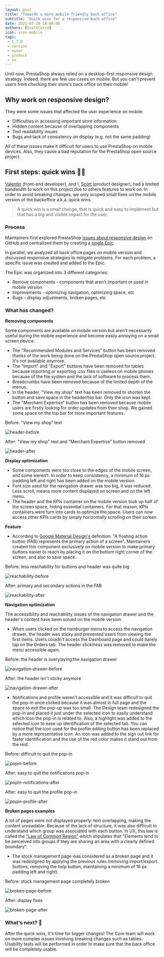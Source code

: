 ```yaml
--- 
layout: post
title: "Towards a more mobile-friendly back office"
subtitle: "Quick wins for a responsive back office"
date: 2021-07-28 18:00:00
authors: [ScottCosio]
icon: icon-mobile
tags:
 - 1.7.8
 - version
 - minor
 - product
 - ux
---
```


Until now, PrestaShop always relied on a desktop-first responsive design strategy. Indeed, there are few use cases on mobile. But you can't prevent users from checking their store's back office on their mobile!

## Why work on responsive design?

They were some issues that affected the user experience on mobile:

- Difficulties in accessing important store information
- Hidden content because of overlapping components
- Text readability issues
- Bugs and lack of consistency on display (e.g. not the same padding)

All of these issues make it difficult for users to use PrestaShop on mobile devices. Also, they cause a bad reputation for the PrestaShop open source project.

## First steps: quick wins 💪🏻

[Valentin](https://github.com/neomaking) (front-end developer), and I, [Scott](https://github.com/prestascott) (product designer), had a limited bandwidth to work on this project due to others features to work on. In order to avoid breaking changes, we only scoped small fixes on the mobile version of the backoffice a.k.a. quick wins.

> A quick win is a small change, that is quick and easy to implement but that has a big and visible impact for the user.

### Process

Maintainers first explored PrestaShop [issues about responsive design](https://github.com/PrestaShop/PrestaShop/labels/Responsive) on GitHub and centralized them by creating a [single Epic](https://github.com/PrestaShop/PrestaShop/issues/22358).

In parallel, we analyzed all back office pages on mobile version and discussed responsive strategies to mitigate problems. For each problem, a specific issue was created and added to the Epic. 

The Epic was organized into 3 different categories:

- Remove components - components that aren't important or used in mobile version
- Improvements - optimizing navigation, optimizing space, etc
- Bugs - display adjustments, broken pages, etc

### What has changed?

**Removing components**

Some components are available on mobile version but aren't necessarily useful during the mobile experience and become easily annoying on a small screen device.

- The "Recommended Modules and Services" button has been removed thanks of the work being done on the PrestaShop open source project. It's not available anymore.
- The "Import" and "Export" buttons have been removed for tables because importing or exporting .csv files is useless on mobile phones because of the file system and the lack of software to process them. 
- Breadcrumbs have been removed because of the limited depth of the menus.
- In the header, "View my shop" text has been removed to shorten the button and save space in the header/top bar. Only the icon was kept.
- The "Merchant Expertise" button has been removed because mobile users are firstly looking for order updates from their shop. We gained some space on the top bar for more important features.

<div class="row">
    <div class="col-md-6">
      <p>Before: "View my shop” text</p>
      <img src="/prestashop.github.io/assets/images/2021/07/01-header-before.png" alt="header-before">
    </div>
    <div class="col-md-6">
      <p>After: "View my shop" text and "Merchant Expertise" button removed</p>
      <img src="/prestashop.github.io/assets/images/2021/07/01-header-after.png" alt="header-after">
    </div>
</div>

**Display optimization**

- Some components were too close to the edges of the mobile screen, and some weren't. In order to keep consistency, a minimum of 16 px padding left and right has been added on the mobile version.
- Font size used for the navigation drawer was too big, it was reduced. Less scroll, means more content displayed on screen and on the left menu.
- The header and the KPIs container on the mobile version took up half of the screen space, hiding essential containers. For that reason, KPIs containers were turn into cards to optimize the space. Users can now access other KPIs cards by simply horizontally scrolling on their screen.

**Feature**

- According to [Google Material Design's](https://material.io/design) definition: "A floating action button (FAB) represents the primary action of a screen". Maintainers created this component exclusively on mobile version to make primary buttons easier to reach by placing it on the bottom right corner of the screen, and also to save space.

<div class="row">
    <div class="col-md-6">
      <p>Before: less reachability for buttons and header was quite big</p>
      <img src="/prestashop.github.io/assets/images/2021/07/02-reachability-before.png" alt="reachability-before">
    </div>
    <div class="col-md-6">
      <p>After: primary and secondary actions in the FAB</p>
      <img src="/prestashop.github.io/assets/images/2021/07/02-reachability-after.png" alt="reachability-after">
    </div>
</div> 
                                                                                                         
**Navigation optimization**

The accessibility and reachability issues of the navigation drawer and the header's content have been solved on the mobile version.

- When users clicked on the hamburger menu to access the navigation drawer, the header was sticky and prevented users from viewing the first items. Users couldn't access the Dashboard page and could barely tap on the Orders tab. The header stickiness was removed to make the menu accessible again.

<div class="row">
    <div class="col-md-6">
      <p>Before: the header is overylaying the navigation drawer</p>
      <img src="assets/images/2021/07/03-navigation-drawer-before.png" alt="navigation-drawer-before">
    </div>
    <div class="col-md-6">
      <p>After: the header isn't sticky anymore</p>
      <img src="assets/images/2021/07/03-navigation-drawer-before.png" alt="navigation-drawer-after">
    </div>
</div>

- Notifications and profile weren't accessible and it was difficult to quit the pop-in once clicked because it was almost in full page and the space to exit the pop-up was too small. The Design team redesigned the pop-in and placed it just under the selected icon to easily understand which icon the pop-in is related to. Also, a highlight was added to the selected icon to ease up identification of the selected tab. You can notice that the icon used for the profile editing button has been replaced by a more representative icon. An icon was added to the sign out link for faster identification and the use of the red color makes it stand out from the rest.


<div class="row">
    <div class="col-md-4">
      <p>Before: difficult to quit the pop-in</p>
      <img src="assets/images/2021/07/04-popin-before.png" alt="popin-before">
    </div>
    <div class="col-md-4">
      <p>After: easy to quit the notifications pop-in</p>
      <img src="assets/images/2021/07/04-popin-notifications-after.png" alt="popin-notifications-after">
    </div>
    <div class="col-md-4">
      <p>After: easy to quit the profile pop-in</p>
      <img src="assets/images/2021/07/04-popin-profile-after.png" alt="popin-profile-after">
    </div>
</div>

**Broken pages examples**

A lot of pages were not displayed properly: text overlapping, making the content unreadable. Because of the lack of structure, it was also difficult to understand which group was associated with each button.
In UX, this law is called the ["Law of Common Region"](https://lawsofux.com/law-of-common-region/) which stipulates that "Elements tend to be perceived into groups if they are sharing an area with a clearly defined boundary". 

- The stock management page was considered as a broken page and it was redesigned by applying the previous rules (removing import/export buttons, removing the help button, maintaining a minimum of 16 px padding left and right).

<div class="row">
    <div class="col-md-6">
      <p>Before: stock management page completely broken</p>
      <img src="assets/images/2021/07/05-broken-page-before.png" alt="broken-page-before">
    </div>
    <div class="col-md-6">
      <p>After: display fixes</p>
      <img src="assets/images/2021/07/05-broken-page-after.png" alt="broken-page-after">
    </div>
</div>

### What's next? 🚀

After the quick wins, it's time for bigger changes! The Core team will work on more complex issues involving breaking changes such as tables.
Usability tests will be performed in order to make sure that the back office will be completely usable.
